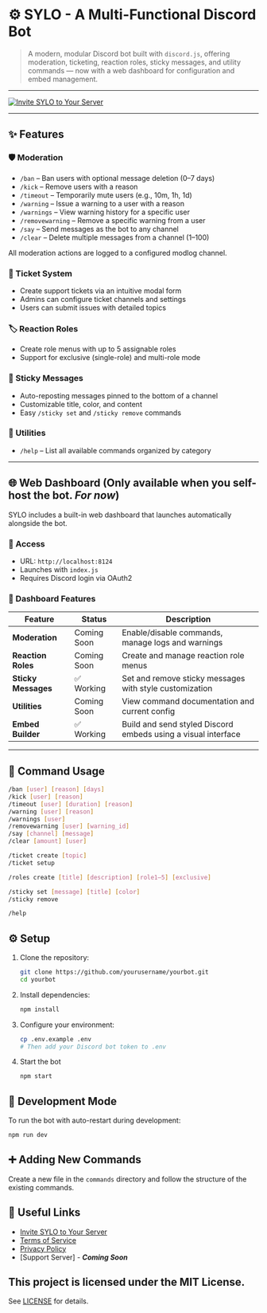 # ⚙️ SYLO - A Multi-Functional Discord Bot

> A modern, modular Discord bot built with `discord.js`, offering moderation, ticketing, reaction roles, sticky messages, and utility commands — now with a web dashboard for configuration and embed management.

---

[![Invite SYLO to Your Server](https://img.shields.io/badge/Invite%20SYLO-5865F2?style=for-the-badge&logo=discord&logoColor=white)](https://discord.com/oauth2/authorize?client_id=1374856793469227029)

---

## ✨ Features

### 🛡️ Moderation
- `/ban` – Ban users with optional message deletion (0–7 days)
- `/kick` – Remove users with a reason
- `/timeout` – Temporarily mute users (e.g., 10m, 1h, 1d)
- `/warning` – Issue a warning to a user with a reason
- `/warnings` – View warning history for a specific user
- `/removewarning` – Remove a specific warning from a user
- `/say` – Send messages as the bot to any channel
- `/clear` – Delete multiple messages from a channel (1–100)

All moderation actions are logged to a configured modlog channel.

### 🎫 Ticket System
- Create support tickets via an intuitive modal form
- Admins can configure ticket channels and settings
- Users can submit issues with detailed topics

### 🏷️ Reaction Roles
- Create role menus with up to 5 assignable roles
- Support for exclusive (single-role) and multi-role mode

### 📌 Sticky Messages
- Auto-reposting messages pinned to the bottom of a channel
- Customizable title, color, and content
- Easy `/sticky set` and `/sticky remove` commands

### 🔧 Utilities
- `/help` – List all available commands organized by category

---

## 🌐 Web Dashboard (Only available when you self-host the bot. ***For now***)

SYLO includes a built-in web dashboard that launches automatically alongside the bot.

### 📍 Access
- URL: `http://localhost:8124`
- Launches with `index.js`
- Requires Discord login via OAuth2

### 🧩 Dashboard Features

| Feature           | Status         | Description                                                             |
|-------------------|----------------|-------------------------------------------------------------------------|
| **Moderation**     | Coming Soon     | Enable/disable commands, manage logs and warnings                      |
| **Reaction Roles** | Coming Soon     | Create and manage reaction role menus                                  |
| **Sticky Messages**| ✅ Working      | Set and remove sticky messages with style customization                |
| **Utilities**      | Coming Soon     | View command documentation and current config                          |
| **Embed Builder**  | ✅ Working      | Build and send styled Discord embeds using a visual interface          |

---

## 🚀 Command Usage

```bash
/ban [user] [reason] [days]
/kick [user] [reason]
/timeout [user] [duration] [reason]
/warning [user] [reason]
/warnings [user]
/removewarning [user] [warning_id]
/say [channel] [message]
/clear [amount] [user]

/ticket create [topic]
/ticket setup

/roles create [title] [description] [role1–5] [exclusive]

/sticky set [message] [title] [color]
/sticky remove

/help
```

## ⚙️ Setup

1. Clone the repository:
   ```bash
   git clone https://github.com/yourusername/yourbot.git
   cd yourbot
   ```

2. Install dependencies:
   ```bash
   npm install
   ```

3. Configure your environment:
   ```bash
   cp .env.example .env
   # Then add your Discord bot token to .env
   ```

4. Start the bot
   ```bash
   npm start
   ```

## 🧪 Development Mode
To run the bot with auto-restart during development:
```bash
npm run dev
```

## ➕ Adding New Commands
Create a new file in the `commands` directory and follow the structure of the existing commands.

## 🔗 Useful Links

- [Invite SYLO to Your Server](https://discord.com/oauth2/authorize?client_id=1374856793469227029)
- [Terms of Service](./TERMS.md)
- [Privacy Policy](./PRIVACY.md)
- [Support Server] - ***Coming Soon***

## This project is licensed under the MIT License.
See [LICENSE](./LICENSE) for details.
